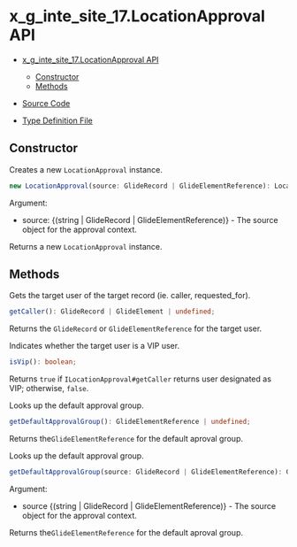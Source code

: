 # x_g_inte_site_17.LocationApproval API

- [x_g_inte_site_17.LocationApproval API](#x_g_inte_site_17locationapproval-api)
  - [Constructor](#constructor)
  - [Methods](#methods)

- [Source Code](source/api/LocationApproval.ts)
- [Type Definition File](types/x_g_inte_site_17/api/LocationApproval.d.ts)

## Constructor

Creates a new `LocationApproval` instance.

```TypeScript
new LocationApproval(source: GlideRecord | GlideElementReference): LocationApproval;
```

Argument:

- source: {(string | GlideRecord | GlideElementReference)} - The source object for the approval context.

Returns a new `LocationApproval` instance.

## Methods

Gets the target user of the target record (ie. caller, requested_for).

```TypeScript
getCaller(): GlideRecord | GlideElement | undefined;
```

Returns the `GlideRecord` or `GlideElementReference` for the target user.

Indicates whether the target user is a VIP user.

```TypeScript
isVip(): boolean;
```

Returns `true` if `ILocationApproval#getCaller` returns user designated as VIP; otherwise, `false`.

Looks up the default approval group.

```TypeScript
getDefaultApprovalGroup(): GlideElementReference | undefined;
```

Returns the`GlideElementReference` for the default aproval group.

Looks up the default approval group.

```TypeScript
getDefaultApprovalGroup(source: GlideRecord | GlideElementReference): GlideElementReference | undefined;
```

Argument:

- source {(string | GlideRecord | GlideElementReference)} - The source object for the approval context.

Returns the`GlideElementReference` for the default aproval group.
